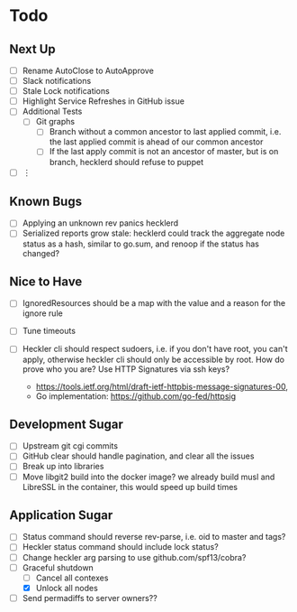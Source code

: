 # Todo

## Next Up

- [ ] Rename AutoClose to AutoApprove
- [ ] Slack notifications
- [ ] Stale Lock notifications
- [ ] Highlight Service Refreshes in GitHub issue
- [ ] Additional Tests
  - [ ] Git graphs
    - [ ] Branch without a common ancestor to last applied commit, i.e. the
      last applied commit is ahead of our common ancestor
    - [ ] If the last apply commit is not an ancestor of master, but is on
      branch, hecklerd should refuse to puppet
- [ ] ︙

## Known Bugs

- [ ] Applying an unknown rev panics hecklerd
- [ ] Serialized reports grow stale: hecklerd could track the aggregate node
      status as a hash, similar to go.sum, and renoop if the status has
      changed?

## Nice to Have

- [ ] IgnoredResources should be a map with the value and a reason for the ignore
  rule
- [ ] Tune timeouts
- [ ] Heckler cli should respect sudoers, i.e. if you don't have root, you
  can't apply, otherwise heckler cli should only be accessible by root.
  How do prove who you are? Use HTTP Signatures via ssh keys?
      
    - https://tools.ietf.org/html/draft-ietf-httpbis-message-signatures-00,
    - Go implementation: https://github.com/go-fed/httpsig

## Development Sugar

- [ ] Upstream git cgi commits
- [ ] GitHub clear should handle pagination, and clear all the issues
- [ ] Break up into libraries
- [ ] Move libgit2 build into the docker image?
      we already build musl and LibreSSL in the container, this would speed up
      build times

## Application Sugar

- [ ] Status command should reverse rev-parse, i.e. oid to master and tags?
- [ ] Heckler status command should include lock status?
- [ ] Change heckler arg parsing to use github.com/spf13/cobra?
- [ ] Graceful shutdown
  - [ ] Cancel all contexes
  - [x] Unlock all nodes
- [ ] Send permadiffs to server owners??
